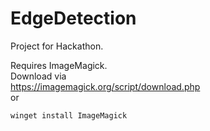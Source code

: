 # EdgeDetection
Project for Hackathon.

Requires ImageMagick.\
Download via\
https://imagemagick.org/script/download.php \
or
```
winget install ImageMagick
```
